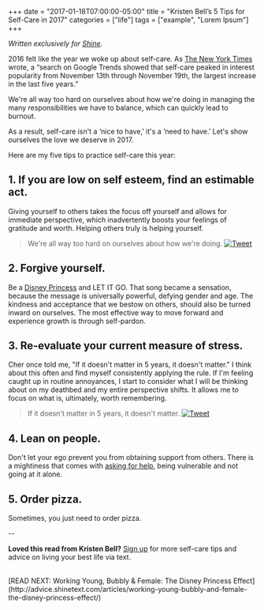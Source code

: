 +++
  date = "2017-01-18T07:00:00-05:00"
  title = "Kristen Bell’s 5 Tips for Self-Care in 2017"
  categories = ["life"]
  tags = ["example", "Lorem Ipsum"]
+++



*Written exclusively for [Shine](http://www.shinetext.com/).*

<span class="dropcap">2</span>016 felt like the year we woke up about self-care. As [The New York Times](https://www.nytimes.com/2016/12/10/fashion/post-election-anxiety-self-care.html?_r=1) wrote, a “search on Google Trends showed that self-care peaked in interest popularity from November 13th through November 19th, the largest increase in the last five years.”

We're all way too hard on ourselves about how we're doing in managing the many responsibilities we have to balance, which can quickly lead to burnout.

As a result, self-care isn't a ‘nice to have,’ it's a ‘need to have.’ Let's show ourselves the love we deserve in 2017.

Here are my five tips to practice self-care this year:

## 1. If you are low on self esteem, find an estimable act.
Giving yourself to others takes the focus off yourself and allows for immediate perspective, which inadvertently boosts your feelings of gratitude and worth. Helping others truly is helping yourself.

> We're all way too hard on ourselves about how we're doing. <a href="https://twitter.com/intent/tweet?text=%22We%E2%80%99re%20all%20way%20too%20hard%20on%20ourselves%20about%20how%20we%E2%80%99re%20doing.%22%20-%20%40IMKristenBell&amp;via=ShineText&amp;url=http%3A%2F%2Fadvice.shinetext.com%2Farticles%2Fkristen-bell-5-simple-tips-for-self-care%2F&amp;original_referer=http%3A%2F%2Fst-webcontent-dev.s3-website-us-east-1.amazonaws.com%2Farticles%2Fkristen-bell-5-simple-tips-for-self-care%2F" target="_blank"><img src="//images.contentful.com/awpxl2koull4/6LvAGoJrjOEwQY86uMuS6q/4b6c5fd47467193f78e2dda0ef592d60/Twitter_Logo_Blue.png?h=42" alt="Tweet "></a>

## 2. Forgive yourself.
Be a [Disney Princess](http://advice.shinetext.com/articles/working-young-bubbly-and-female-the-disney-princess-effect/) and LET IT GO. That song became a sensation, because the message is universally powerful, defying gender and age. The kindness and acceptance that we bestow on others, should also be turned inward on ourselves. The most effective way to move forward and experience growth is through self-pardon.

## 3. Re-evaluate your current measure of stress.
Cher once told me, "If it doesn't matter in 5 years, it doesn't matter." I think about this often and find myself consistently applying the rule. If I'm feeling caught up in routine annoyances, I start to consider what I will be thinking about on my deathbed and my entire perspective shifts. It allows me to focus on what is, ultimately, worth remembering.

> If it doesn't matter in 5 years, it doesn't matter. <a href="https://twitter.com/intent/tweet?text=%22If%20it%20doesn't%20matter%20in%205%20years%2C%20it%20doesn't%20matter.%22%20-%20%40IMKristenBell&amp;via=ShineText&amp;url=http%3A%2F%2Fadvice.shinetext.com%2Farticles%2Fkristen-bell-5-simple-tips-for-self-care%2F&amp;original_referer=http%3A%2F%2Fst-webcontent-dev.s3-website-us-east-1.amazonaws.com%2Farticles%2Fkristen-bell-5-simple-tips-for-self-care%2F" target="_blank"><img src="//images.contentful.com/awpxl2koull4/6LvAGoJrjOEwQY86uMuS6q/4b6c5fd47467193f78e2dda0ef592d60/Twitter_Logo_Blue.png?h=42" alt="Tweet "></a>

## 4.  Lean on people.
Don't let your ego prevent you from obtaining support from others. There is a mightiness that comes with [asking for help](http://advice.shinetext.com/articles/3-things-you-should-know-about-intersectionality-and-self-care/), being vulnerable and not going at it alone.

## 5. Order pizza.
Sometimes, you just need to order pizza.

--

__Loved this read from Kristen Bell?__
[Sign up](http://www.shinetext.com) for more self-care tips and advice on living your best life via text. 

<br>
[READ NEXT: Working Young, Bubbly & Female: The Disney Princess Effect](http://advice.shinetext.com/articles/working-young-bubbly-and-female-the-disney-princess-effect/)

<div class="pubexchange_module" id="pubexchange_below_content" data-pubexchange-module-id="2323"></div>

<script>(function(w, d, s, id) {
  w.PUBX=w.PUBX || {pub: "shine_text", discover: false, lazy: true};
  var js, pjs = d.getElementsByTagName(s)[0];
  if (d.getElementById(id)) return;
  js = d.createElement(s); js.id = id; js.async = true;
  js.src = "//main.pubexchange.com/loader.min.js";
  pjs.parentNode.insertBefore(js, pjs);
}(window, document, "script", "pubexchange-jssdk"));</script>
